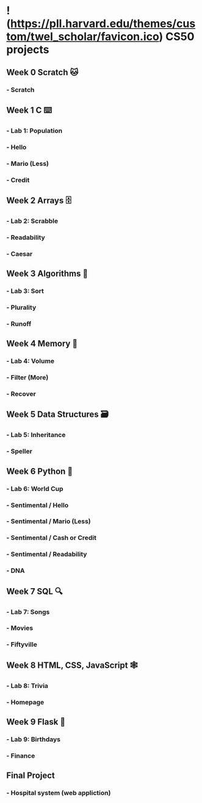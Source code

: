 # !(https://pll.harvard.edu/themes/custom/twel_scholar/favicon.ico) CS50 projects

## Week 0 Scratch 🐱</span>
### - Scratch

## Week 1 C ⌨️
### - Lab 1: Population
### - Hello
### - Mario (Less)
### - Credit

## Week 2 Arrays 🗄️
### - Lab 2: Scrabble
### - Readability
### - Caesar

## Week 3 Algorithms 📝
### - Lab 3: Sort
### - Plurality
### - Runoff 

## Week 4 Memory 🧠
### - Lab 4: Volume 
### - Filter (More)
### - Recover 

## Week 5 Data Structures 🗃️
### - Lab 5: Inheritance
### - Speller

## Week 6 Python 🐍
### - Lab 6: World Cup
### - Sentimental / Hello
### - Sentimental / Mario (Less)
### - Sentimental / Cash or Credit
### - Sentimental / Readability
### - DNA

## Week 7 SQL 🔍
### - Lab 7: Songs
### - Movies
### - Fiftyville

## Week 8 HTML, CSS, JavaScript 🕸️
### - Lab 8: Trivia
### - Homepage

## Week 9 Flask 🧪
### - Lab 9: Birthdays
### - Finance

## Final Project
### - Hospital system (web appliction)
